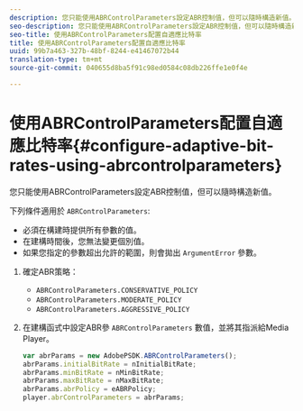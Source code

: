 ```yaml
---
description: 您只能使用ABRControlParameters設定ABR控制值，但可以隨時構造新值。
seo-description: 您只能使用ABRControlParameters設定ABR控制值，但可以隨時構造新值。
seo-title: 使用ABRControlParameters配置自適應比特率
title: 使用ABRControlParameters配置自適應比特率
uuid: 99b7a463-327b-48bf-8244-e41467072b44
translation-type: tm+mt
source-git-commit: 040655d8ba5f91c98ed0584c08db226ffe1e0f4e

---
```



# 使用ABRControlParameters配置自適應比特率{#configure-adaptive-bit-rates-using-abrcontrolparameters}

您只能使用ABRControlParameters設定ABR控制值，但可以隨時構造新值。

下列條件適用於 `ABRControlParameters`:

* 必須在構建時提供所有參數的值。
* 在建構時間後，您無法變更個別值。
* 如果您指定的參數超出允許的範圍，則會拋出 `ArgumentError` 參數。

1. 確定ABR策略：

   * `ABRControlParameters.CONSERVATIVE_POLICY`
   * `ABRControlParameters.MODERATE_POLICY`
   * `ABRControlParameters.AGGRESSIVE_POLICY`

1. 在建構函式中設定ABR參 `ABRControlParameters` 數值，並將其指派給Media Player。

   ```js
   var abrParams = new AdobePSDK.ABRControlParameters(); 
   abrParams.initialBitRate = nInitialBitRate; 
   abrParams.minBitRate = nMinBitRate; 
   abrParams.maxBitRate = nMaxBitRate; 
   abrParams.abrPolicy = eABRPolicy; 
   player.abrControlParameters = abrParams;
   ```

